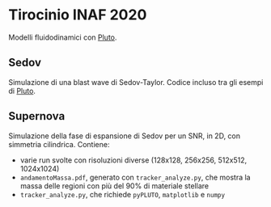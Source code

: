 # Tirocinio INAF 2020
Modelli fluidodinamici con [Pluto].

## Sedov
Simulazione di una blast wave di Sedov-Taylor. Codice incluso tra gli esempi di [Pluto].

## Supernova
Simulazione della fase di espansione di Sedov per un SNR, in 2D, con simmetria cilindrica.
Contiene:
- varie run svolte con risoluzioni diverse (128x128, 256x256, 512x512, 1024x1024)
- `andamentoMassa.pdf`, generato con `tracker_analyze.py`, che mostra la massa delle regioni con più del 90% di materiale stellare
- `tracker_analyze.py`, che richiede `pyPLUTO`, `matplotlib` e `numpy`



[Pluto]: <http://plutocode.ph.unito.it/>